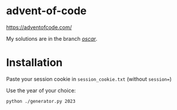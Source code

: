 # advent-of-code
https://adventofcode.com/

My solutions are in the branch *[oscar](https://github.com/OscarMasse/advent-of-code-2022/tree/oscar)*.

# Installation
Paste your session cookie in `session_cookie.txt` (without `session=`)

Use the year of your choice:
```
python ./generator.py 2023
```
